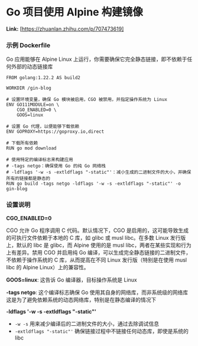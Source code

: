 # Go 项目使用 Alpine 构建镜像



 **Link:** [https://zhuanlan.zhihu.com/p/707473619]

### 示例 Dockerfile  

Go 应用能够在 Alpine Linux 上运行，你需要确保它完全静态链接，即不依赖于任何外部的动态链接库

```
FROM golang:1.22.2 AS build2
​
WORKDIR /gin-blog
​
# 设置环境变量，确保 Go 模块被启用，CGO 被禁用，并指定操作系统为 Linux
ENV GO111MODULE=on \
    CGO_ENABLED=0 \
    GOOS=linux
​
# 设置 Go 代理，以便能够下载依赖
ENV GOPROXY=https://goproxy.io,direct
​
# 下载所有依赖
RUN go mod download
​
# 使用特定的编译标志来构建应用
# -tags netgo：确保使用 Go 的纯 Go 网络栈
# -ldflags '-w -s -extldflags "-static"'：减小生成的二进制文件的大小，并确保所有的链接都是静态的
RUN go build -tags netgo -ldflags '-w -s -extldflags "-static"' -o gin-blog
```
### 设置说明  

**CGO\_ENABLED=0**

CGO 允许 Go 程序调用 C 代码。默认情况下，CGO 是启用的，这可能导致生成的可执行文件依赖于本地的 C 库，如 glibc 或 musl libc。在多数 Linux 发行版上，默认的 libc 是 glibc，而 Alpine 使用的是 musl libc，两者在某些实现和行为上有差异。禁用 CGO 并启用纯 Go 编译，可以生成完全静态链接的二进制文件，不依赖于操作系统的 C 库，从而提高在不同 Linux 发行版（特别是在使用 musl libc 的 Alpine Linux）上的兼容性。

**GOOS=linux**: 这告诉 Go 编译器，目标操作系统是 Linux

**-tags netgo**: 这个编译标志确保 Go 使用其自身的网络库，而非系统级的网络库这是为了避免依赖系统的动态网络库，特别是在静态编译的情况下

**-ldflags '-w -s -extldflags "-static"'**

* `-w -s` 用来减少编译后的二进制文件的大小，通过去除调试信息
* `-extldflags "-static"'` 确保链接过程中不链接任何动态库，即使是系统的 libc

